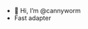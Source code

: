 - 👋 Hi, I’m @cannyworm
- Fast adapter
<!---
cannyworm/cannyworm is a ✨ special ✨ repository because its `README.md` (this file) appears on your GitHub profile.
You can click the Preview link to take a look at your changes.
--->
